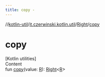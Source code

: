 ```yaml
---
title: copy -
---
```

//[kotlin-util](../../index.md)/[it.czerwinski.kotlin.util](../index.md)/[Right](index.md)/[copy](copy.md)



# copy  
[Kotlin utilities]  
Content  
fun [copy](copy.md)(value: [R](index.md)): [Right](index.md)<[R](index.md)>  



